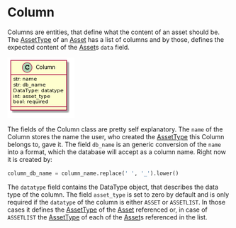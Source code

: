 # Column
Columns are entities, that define what the content of an asset should be. The [AssetType] of an [Asset] has a list of columns and by those, defines the expected content of the [Asset]s ``data`` field. 

![Column Class][column_class]

The fields of the Column class are pretty self explanatory. The ``name`` of the Column stores the name the user, who created the [AssetType] this Column belongs to, gave it. The field ``db_name`` is an generic conversion of the ``name`` into a format, which the database will accept as a column name. Right now it is created by: 

```python
column_db_name = column_name.replace(' ', '_').lower()
```

The ``datatype`` field contains the DataType object, that describes the data type of the column. The field ``asset_type`` is set to zero by default and is only required if the ``datatype`` of the column is either ``ASSET`` or ``ASSETLIST``. In those cases it defines the [AssetType] of the [Asset] referenced or, in case of ``ASSETLIST`` the [AssetType] of each of the [Asset]s referenced in the list.

[//]: # (LINKS)
[AssetType]: https://github.com/PDT420/AnyBase/blob/master/doc/components/asset_types.md
[Asset]: https://github.com/PDT420/AnyBase/blob/master/doc/components/assets.md

[//]: # (IMAGES)
[column_class]: graphics/plantuml_rendered/column.png